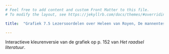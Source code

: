 ```yaml
---
# Feel free to add content and custom Front Matter to this file.
# To modify the layout, see https://jekyllrb.com/docs/themes/#overriding-theme-defaults

title:  "Grafiek 7.5 Lezersoordelen over Heleen van Royen, De mannentester"

---
```

Interactieve kleurenversie van de grafiek op p. 152 van *Het raadsel literatuur*.

<script src="https://d3js.org/d3.v6.min.js" defer></script>
<script src="https://d3js.org/d3-scale.v3.min.js" defer></script>

<script src="js/companion_utils_locale-nl.js" defer></script>
<script src="js/companion_utils_colors.js" defer></script>
<script src="js/companion_utils_svg2png.js" defer></script>
<script src="js/companion_abstraction_data_point_labeler.js" defer></script>
<script src="js/companion_abstraction_barchart.js" defer></script>

<script src="js/companion_chart_bookrating.js" defer></script>
<script src="js/companion_chart_7-5_mannentester.js" defer></script>

<div class="chart_float" id="chart_7-5_mannentester">
  <div class="plot"></div>
</div>

<!-- **Hoe zijn de metingen te repliceren?**
VOORBEELDQUERY HIER! -->
